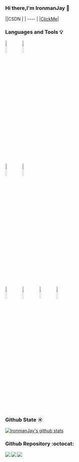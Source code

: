 ### Hi there,I'm IronmanJay 👋
||CSDN |
| ---- |
|[ClickMe](https://blog.csdn.net/qq_44635691)|

### Languages and Tools :bulb:
<p>  
  <!-- Your languages and tools. Be careful with the alignment. 
  You can use this sites to get logos: https://www.vectorlogo.zone or https://simpleicons.org/
  -->
  <code><img width="10%" src="https://www.vectorlogo.zone/logos/java/java-ar21.svg"></code>
  <code><img width="10%" src="https://www.vectorlogo.zone/logos/python/python-horizontal.svg"></code>
  <br />
  <code><img width="10%" src="https://www.vectorlogo.zone/logos/apache_hadoop/apache_hadoop-ar21.svg"></code>
  <code><img width="10%" src="https://www.vectorlogo.zone/logos/apache_spark/apache_spark-ar21.svg"></code>
  <br />
  <code><img width="10%" src="https://www.vectorlogo.zone/logos/springio/springio-ar21.svg"></code>
  <code><img width="10%" src="https://www.vectorlogo.zone/logos/apache_tomcat/apache_tomcat-ar21.svg"></code>
  <code><img width="10%" src="https://www.vectorlogo.zone/logos/djangoproject/djangoproject-ar21.svg"></code>
  <code><img width="10%" src="https://www.vectorlogo.zone/logos/centos/centos-ar21.svg"></code>
</p>

### Github State :sunny:
[![IronmanJay's github stats](https://github-readme-stats.vercel.app/api?username=guodalongplus)](https://github.com/guodalongplus/github-readme-stats)

### Github Repository :octocat:
<a href="https://github.com/guodalongplus/ChatBot">
  <img align="left" src="https://github-readme-stats.anuraghazra1.vercel.app/api/pin/?username=guodalongplus&repo=UserBehaviorAnalysis&show_icons=true&title_color=fff&icon_color=79ff97&text_color=9f9f9f&bg_color=151515" />
</a>
<a href="https://github.com/guodalongplus/LeeCode">
  <img align="left" src="https://github-readme-stats.anuraghazra1.vercel.app/api/pin/?username=guodalongplus&repo=UserBehaviorAnalysis&show_icons=true&title_color=fff&icon_color=79ff97&text_color=9f9f9f&bg_color=151515" />
</a>
<a href="https://github.com/guodalongplus/My-Kaggle-test">
  <img align="left" src="https://github-readme-stats.anuraghazra1.vercel.app/api/pin/?username=guodalongplus&repo=UserBehaviorAnalysis&show_icons=true&title_color=fff&icon_color=79ff97&text_color=9f9f9f&bg_color=151515" />
</a>


